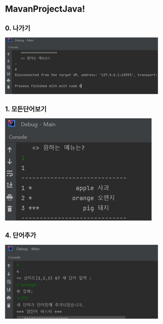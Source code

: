 # MavanProjectJava!

## 0. 나가기
![alt text](https://github.com/Kanghoon1204/MavanProjectJava/blob/master/ScreenShot/0.%20%EB%82%98%EA%B0%80%EA%B8%B0.jpg)

## 1. 모든단어보기
![alt text](https://github.com/Kanghoon1204/MavanProjectJava/blob/master/ScreenShot/1.%20%EB%AA%A8%EB%93%A0%EB%8B%A8%EC%96%B4%20%EB%B3%B4%EA%B8%B0.jpg)

## 4. 단어추가
![alt text](https://github.com/Kanghoon1204/MavanProjectJava/blob/master/ScreenShot/4.%20%EB%8B%A8%EC%96%B4%EC%B6%94%EA%B0%80.jpg)


